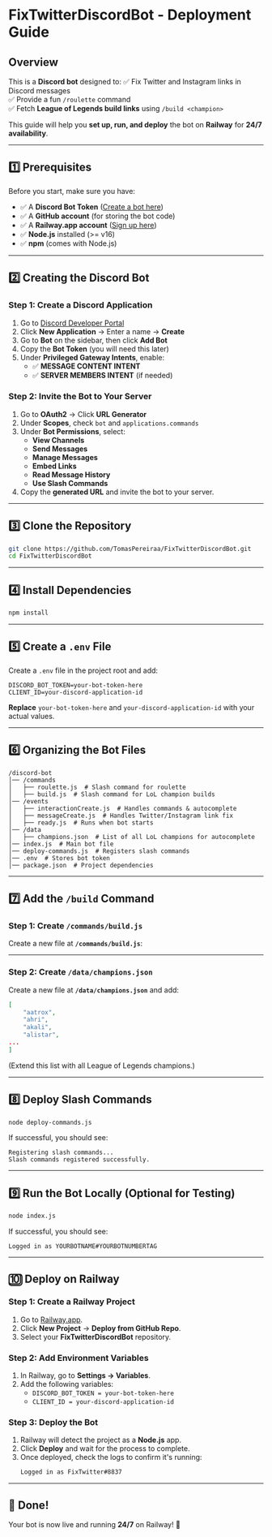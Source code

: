 # FixTwitterDiscordBot - Deployment Guide

## Overview
This is a **Discord bot** designed to:
✅ Fix Twitter and Instagram links in Discord messages  
✅ Provide a fun `/roulette` command  
✅ Fetch **League of Legends build links** using `/build <champion>`

This guide will help you **set up, run, and deploy** the bot on **Railway** for **24/7 availability**.

---

## 1️⃣ Prerequisites
Before you start, make sure you have:
- ✅ A **Discord Bot Token** ([Create a bot here](https://discord.com/developers/applications))
- ✅ A **GitHub account** (for storing the bot code)
- ✅ A **Railway.app account** ([Sign up here](https://railway.app/))
- ✅ **Node.js** installed (>= v16)
- ✅ **npm** (comes with Node.js)

---

## 2️⃣ Creating the Discord Bot
### **Step 1: Create a Discord Application**
1. Go to [Discord Developer Portal](https://discord.com/developers/applications)
2. Click **New Application** → Enter a name → **Create**
3. Go to **Bot** on the sidebar, then click **Add Bot**
4. Copy the **Bot Token** (you will need this later)
5. Under **Privileged Gateway Intents**, enable:
   - ✅ **MESSAGE CONTENT INTENT**
   - ✅ **SERVER MEMBERS INTENT** (if needed)

### **Step 2: Invite the Bot to Your Server**
1. Go to **OAuth2** → Click **URL Generator**
2. Under **Scopes**, check `bot` and `applications.commands`
3. Under **Bot Permissions**, select:
   - **View Channels**
   - **Send Messages**
   - **Manage Messages**
   - **Embed Links**
   - **Read Message History**
   - **Use Slash Commands**
4. Copy the **generated URL** and invite the bot to your server.

---

## 3️⃣ Clone the Repository
```sh
git clone https://github.com/TomasPereiraa/FixTwitterDiscordBot.git
cd FixTwitterDiscordBot
```

---

## 4️⃣ Install Dependencies
```sh
npm install
```

---

## 5️⃣ Create a `.env` File
Create a `.env` file in the project root and add:
```env
DISCORD_BOT_TOKEN=your-bot-token-here
CLIENT_ID=your-discord-application-id
```
**Replace** `your-bot-token-here` and `your-discord-application-id` with your actual values.

---

## 6️⃣ Organizing the Bot Files
```
/discord-bot
│── /commands
│   ├── roulette.js  # Slash command for roulette
│   ├── build.js  # Slash command for LoL champion builds
│── /events
│   ├── interactionCreate.js  # Handles commands & autocomplete
│   ├── messageCreate.js  # Handles Twitter/Instagram link fix
│   ├── ready.js  # Runs when bot starts
│── /data
│   ├── champions.json  # List of all LoL champions for autocomplete
│── index.js  # Main bot file
│── deploy-commands.js  # Registers slash commands
│── .env  # Stores bot token
│── package.json  # Project dependencies
```

---

## 7️⃣ Add the `/build` Command
### **Step 1: Create `/commands/build.js`**
Create a new file at **`/commands/build.js`**:


---

### **Step 2: Create `/data/champions.json`**
Create a new file at **`/data/champions.json`** and add:
```json
[
    "aatrox",
    "ahri",
    "akali",
    "alistar",
...
]
```
(Extend this list with all League of Legends champions.)

---

## 8️⃣ Deploy Slash Commands
```sh
node deploy-commands.js
```
If successful, you should see:
```
Registering slash commands...
Slash commands registered successfully.
```

---

## 9️⃣ Run the Bot Locally (Optional for Testing)
```sh
node index.js
```
If successful, you should see:
```
Logged in as YOURBOTNAME#YOURBOTNUMBERTAG
```

---

## 🔟 Deploy on Railway
### **Step 1: Create a Railway Project**
1. Go to [Railway.app](https://railway.app/).
2. Click **New Project** → **Deploy from GitHub Repo**.
3. Select your **FixTwitterDiscordBot** repository.

### **Step 2: Add Environment Variables**
1. In Railway, go to **Settings → Variables**.
2. Add the following variables:
   - `DISCORD_BOT_TOKEN = your-bot-token-here`
   - `CLIENT_ID = your-discord-application-id`

### **Step 3: Deploy the Bot**
1. Railway will detect the project as a **Node.js** app.
2. Click **Deploy** and wait for the process to complete.
3. Once deployed, check the logs to confirm it's running:
   ```sh
   Logged in as FixTwitter#8837
   ```

---

## 🎉 Done!
Your bot is now live and running **24/7** on Railway! 🚀

